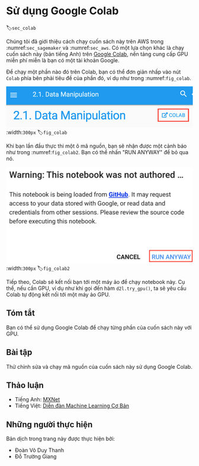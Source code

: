 <!--
# Using Google Colab
-->

# Sử dụng Google Colab
:label:`sec_colab`


<!--
We introduced how to run this book on AWS in :numref:`sec_sagemaker` and :numref:`sec_aws`.
Another option is running this book on [Google Colab](https://colab.research.google.com/), which provides free GPU if you have a Google account.
-->

Chúng tôi đã giới thiệu cách chạy cuốn sách này trên AWS trong :numref:`sec_sagemaker` và :numref:`sec_aws`.
Có một lựa chọn khác là chạy cuốn sách này (bản tiếng Anh) trên [Google Colab](https://colab.research.google.com/), nền tảng cung cấp GPU miễn phí miễn là bạn có một tài khoản Google.


<!--
To run a section on Colab, you can simply click the `Colab` button to the right of the title of that section, such as in :numref:`fig_colab`. 
-->

Để chạy một phần nào đó trên Colab, bạn có thể đơn giản nhấp vào nút `Colab` phía bên phải tiêu đề của phần đó, ví dụ như trong :numref:`fig_colab`.


<!--
![Open a section on Colab](../img/colab.png)
-->

![Mở một phần trong Colab](../img/colab.png)
:width:`300px`
:label:`fig_colab`


<!--
When it is the first time you execute a code cell, you will receive a warning message as shown in :numref:`fig_colab2`.
You may click "RUN ANYWAY" to ignore it.
-->

Khi bạn lần đầu thực thi một ô mã nguồn, bạn sẽ nhận được một cảnh báo như trong :numref:`fig_colab2`.
Bạn có thể nhấn "RUN ANYWAY" để bỏ qua nó.


<!--
![The warning message for running a section on Colab](../img/colab-2.png)
-->

![Thông tin cảnh báo cho việc chạy một phần trong Colab](../img/colab-2.png)
:width:`300px`
:label:`fig_colab2`


<!--
Next, Colab will connect you to an instance to run this notebook. Specifically, if GPU is needed, 
such as when invoking the `d2l.try_gpu()` function, we will request Colab to connect to a GPU instance automatically.
-->

Tiếp theo, Colab sẽ kết nối bạn tới một máy ảo để chạy notebook này. Cụ thể, nếu cần GPU,
ví dụ như khi gọi đến hàm `d2l.try_gpu()`, ta sẽ yêu cầu Colab tự động kết nối tới một máy ảo GPU.

## Tóm tắt

<!--
You can use Google Colab to run each section of this book with GPUs.
-->

Bạn có thể sử dụng Google Colab để chạy từng phần của cuốn sách này với GPU.


## Bài tập

<!--
Try to edit and run the code in this book using Google Colab.
-->

Thử chỉnh sửa và chạy mã nguồn của cuốn sách này sử dụng Google Colab.


## Thảo luận
* Tiếng Anh: [MXNet](https://discuss.d2l.ai/t/424)
* Tiếng Việt: [Diễn đàn Machine Learning Cơ Bản](https://forum.machinelearningcoban.com/c/d2l)


## Những người thực hiện
Bản dịch trong trang này được thực hiện bởi:

* Đoàn Võ Duy Thanh
* Đỗ Trường Giang

